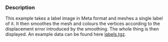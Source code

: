 ### Description
This example takes a label image in Meta format and meshes a single label of it. It then smoothes the mesh and colours the vertices according to the displacement error introduced by the smoothing. The whole thing is then displayed. An example data can be found here [labels.tgz](http://www.vtk.org/Wiki/images/2/23/Labels.tgz).
